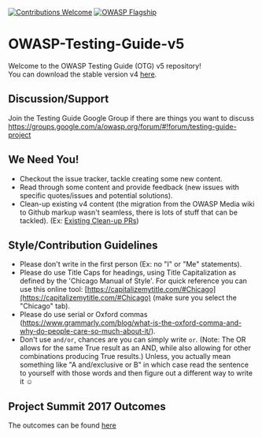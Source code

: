 [![Contributions Welcome](https://img.shields.io/badge/contributions-welcome-brightgreen.svg?style=flat)](https://github.com/OWASP/OWASP-Testing-Guide-v5/issues)
[![OWASP Flagship](https://img.shields.io/badge/owasp-flagship-brightgreen.svg)](https://www.owasp.org/index.php/OWASP_Project_Inventory#tab=Flagship_Projects)

# OWASP-Testing-Guide-v5

Welcome to the OWASP Testing Guide (OTG) v5 repository!<br>
You can download the stable version v4 [here](http://www.owasp.org/index.php/OWASP_Testing_Project).

## Discussion/Support

Join the Testing Guide Google Group if there are things you want to discuss https://groups.google.com/a/owasp.org/forum/#!forum/testing-guide-project

## We Need You!
* Checkout the issue tracker, tackle creating some new content.
* Read through some content and provide feedback (new issues with specific quotes/issues and potential solutions).
* Clean-up existing v4 content (the migration from the OWASP Media wiki to Github markup wasn't seamless, there is lots of stuff that can be tackled). (Ex: [Existing Clean-up PRs](https://github.com/OWASP/OWASP-Testing-Guide-v5/pulls?utf8=%E2%9C%93&q=is%3Apr+v5%2310))

## Style/Contribution Guidelines

* Please don't write in the first person (Ex: no "I" or "Me" statements).
* Please do use Title Caps for headings, using Title Capitalization as defined by the 'Chicago Manual of Style'. For quick reference you can use this online tool: [https://capitalizemytitle.com/#Chicago](https://capitalizemytitle.com/#Chicago) (make sure you select the "Chicago" tab).
* Please do use serial or Oxford commas (https://www.grammarly.com/blog/what-is-the-oxford-comma-and-why-do-people-care-so-much-about-it/).
* Don't use `and/or`, chances are you can simply write `or`. (Note: The OR allows for the same True result as an AND, while also allowing for other combinations producing True results.) Unless, you actually mean something like "A and/exclusive or B" in which case read the sentence to yourself with those words and then figure out a different way to write it &#9786;

## Project Summit 2017 Outcomes

The outcomes can be found [here](OWASP_Summit_Outcomes.md)